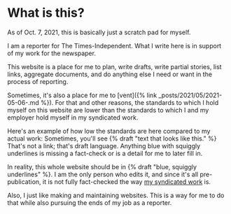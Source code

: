 # What is this?

As of Oct. 7, 2021, this is basically just a scratch pad for myself.

I am a reporter for The Times-Independent. What I write here is in support of my work for the newspaper.

This website is a place for me to plan, write drafts, write partial stories, list links, aggregate documents, and do anything else I need or want in the process of reporting.

Sometimes, it's also a place for me to [vent]({% link _posts/2021/05/2021-05-06-.md %}). For that and other reasons, the standards to which I hold myself on this website are lower than the standards to which I and my employer hold myself in my syndicated work.

Here's an example of how low the standards are here compared to my actual work: Sometimes, you'll see {% draft "text that looks like this." %} That's not a link; that's draft language. Anything blue with squiggly underlines is missing a fact-check or is a detail for me to later fill in.

In reality, this whole website should be in {% draft "blue, squiggly underlines" %}. I am the only person who edits it, and since it's all pre-publication, it is not fully fact-checked the way [my syndicated work](https://www.moabtimes.com/?s=carter+pape) is.

Also, I just like making and maintaining websites. This is a way for me to do that while also pursuing the ends of my job as a reporter.
